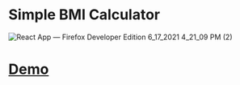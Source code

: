 # Simple BMI Calculator

![React App — Firefox Developer Edition 6_17_2021 4_21_09 PM (2)](https://user-images.githubusercontent.com/58886855/122405183-82175080-cf88-11eb-957f-55b563c4ed98.png)

# [Demo](https://calculateyourbmi.netlify.app/)

